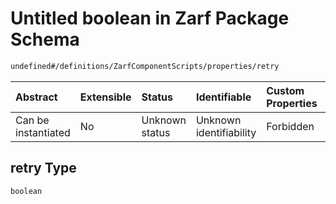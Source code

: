 # Untitled boolean in Zarf Package Schema

```txt
undefined#/definitions/ZarfComponentScripts/properties/retry
```



| Abstract            | Extensible | Status         | Identifiable            | Custom Properties | Additional Properties | Access Restrictions | Defined In                                                                   |
| :------------------ | :--------- | :------------- | :---------------------- | :---------------- | :-------------------- | :------------------ | :--------------------------------------------------------------------------- |
| Can be instantiated | No         | Unknown status | Unknown identifiability | Forbidden         | Allowed               | none                | [zarf.schema.json\*](../../../build/zarf.schema.json "open original schema") |

## retry Type

`boolean`
